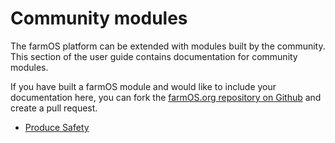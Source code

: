 # Community modules

The farmOS platform can be extended with modules built by the community. This
section of the user guide contains documentation for community modules.

If you have built a farmOS module and would like to include your documentation
here, you can fork the [farmOS.org repository on Github] and create a pull
request.

* [Produce Safety]

[farmOS.org repository on Github]: https://github.com/farmOS/farmOS.org
[Produce Safety]: /guide/contrib/produce-safety

